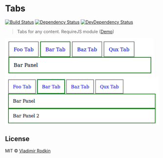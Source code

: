# Tabs

[![Build Status][travis-image]][travis-url]
[![Dependency Status][depstat-image]][depstat-url]
[![DevDependency Status][depstat-dev-image]][depstat-dev-url]

> Tabs for any content. RequireJS module ([Demo](https://jsfiddle.net/VovanR/novv7cy3/))

![](preview/example.png)
![](preview/example2.png)

## License
MIT © [Vladimir Rodkin](https://github.com/VovanR)

[travis-url]: https://travis-ci.org/VovanR/b-tabs
[travis-image]: http://img.shields.io/travis/VovanR/b-tabs.svg

[depstat-url]: https://david-dm.org/VovanR/b-tabs
[depstat-image]: https://david-dm.org/VovanR/b-tabs.svg

[depstat-dev-url]: https://david-dm.org/VovanR/b-tabs
[depstat-dev-image]: https://david-dm.org/VovanR/b-tabs/dev-status.svg
